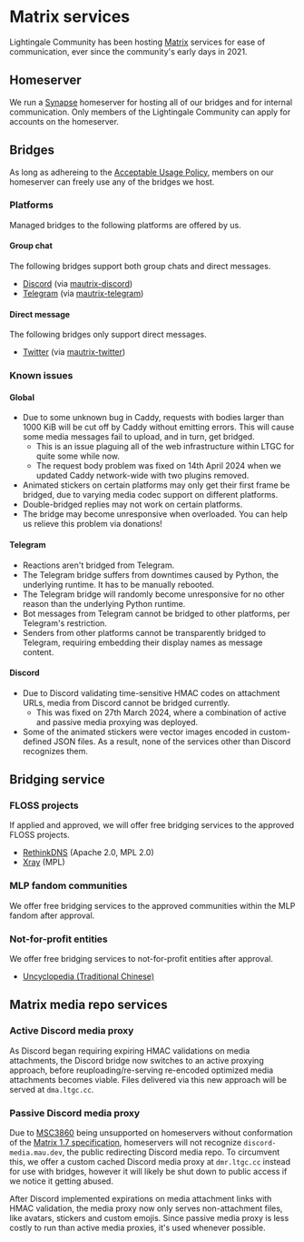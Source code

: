 # Matrix services
Lightingale Community has been hosting [Matrix](https://matrix.org) services for ease of communication, ever since the community's early days in 2021.

## Homeserver
We run a [Synapse](https://github.com/matrix-org/synapse) homeserver for hosting all of our bridges and for internal communication. Only members of the Lightingale Community can apply for accounts on the homeserver.

## Bridges
As long as adhereing to the [Acceptable Usage Policy](/ltgc/aup.html), members on our homeserver can freely use any of the bridges we host.

### Platforms
Managed bridges to the following platforms are offered by us.

#### Group chat
The following bridges support both group chats and direct messages.

* [Discord](https://discord.com) (via [mautrix-discord](https://github.com/mautrix/discord))
* [Telegram](https://telegram.org) (via [mautrix-telegram](https://github.com/mautrix/telegram))

#### Direct message
The following bridges only support direct messages.

* [Twitter](https://twitter.com) (via [mautrix-twitter](https://github.com/mautrix/twitter))

### Known issues
#### Global
- Due to some unknown bug in Caddy, requests with bodies larger than 1000 KiB will be cut off by Caddy without emitting errors. This will cause some media messages fail to upload, and in turn, get bridged.
  - This is an issue plaguing all of the web infrastructure within LTGC for quite some while now.
  - The request body problem was fixed on 14th April 2024 when we updated Caddy network-wide with two plugins removed.
- Animated stickers on certain platforms may only get their first frame be bridged, due to varying media codec support on different platforms.
- Double-bridged replies may not work on certain platforms.
- The bridge may become unresponsive when overloaded. You can help us relieve this problem via donations!

#### Telegram
- Reactions aren't bridged from Telegram.
- The Telegram bridge suffers from downtimes caused by Python, the underlying runtime. It has to be manually rebooted.
- The Telegram bridge will randomly become unresponsive for no other reason than the underlying Python runtime.
- Bot messages from Telegram cannot be bridged to other platforms, per Telegram's restriction.
- Senders from other platforms cannot be transparently bridged to Telegram, requiring embedding their display names as message content.

#### Discord
- Due to Discord validating time-sensitive HMAC codes on attachment URLs, media from Discord cannot be bridged currently.
  - This was fixed on 27th March 2024, where a combination of active and passive media proxying was deployed.
- Some of the animated stickers were vector images encoded in custom-defined JSON files. As a result, none of the services other than Discord recognizes them.

## Bridging service
### FLOSS projects
If applied and approved, we will offer free bridging services to the approved FLOSS projects.

* [RethinkDNS](https://rethinkdns.com) (Apache 2.0, MPL 2.0)
* [Xray](https://xtls.github.io/en/) (MPL)

### MLP fandom communities
We offer free bridging services to the approved communities within the MLP fandom after approval.

### Not-for-profit entities
We offer free bridging services to not-for-profit entities after approval.

* [Uncyclopedia (Traditional Chinese)](https://uncyclopedia.tw)

## Matrix media repo services
### Active Discord media proxy
As Discord began requiring expiring HMAC validations on media attachments, the Discord bridge now switches to an active proxying approach, before reuploading/re-serving re-encoded optimized media attachments becomes viable. Files delivered via this new approach will be served at `dma.ltgc.cc`.

### Passive Discord media proxy
Due to [MSC3860](https://github.com/matrix-org/matrix-spec-proposals/pull/3860) being unsupported on homeservers without conformation of the [Matrix 1.7 specification](https://github.com/matrix-org/synapse/issues/15661), homeservers will not recognize `discord-media.mau.dev`, the public redirecting Discord media repo. To circumvent this, we offer a custom cached Discord media proxy at `dmr.ltgc.cc` instead for use with bridges, however it will likely be shut down to public access if we notice it getting abused.

After Discord implemented expirations on media attachment links with HMAC validation, the media proxy now only serves non-attachment files, like avatars, stickers and custom emojis. Since passive media proxy is less costly to run than active media proxies, it's used whenever possible.